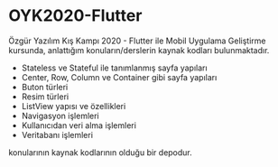# OYK2020-Flutter

Özgür Yazılım Kış Kampı 2020 - Flutter ile Mobil Uygulama Geliştirme kursunda, anlattığım konuların/derslerin kaynak kodları bulunmaktadır.

- Stateless ve Stateful ile tanımlanmış sayfa yapıları
- Center, Row, Column ve Container gibi sayfa yapıları
- Buton türleri
- Resim türleri
- ListView yapısı ve özellikleri
- Navigasyon işlemleri
- Kullanıcıdan veri alma işlemleri
- Veritabanı işlemleri

konularının kaynak kodlarının olduğu bir depodur.

